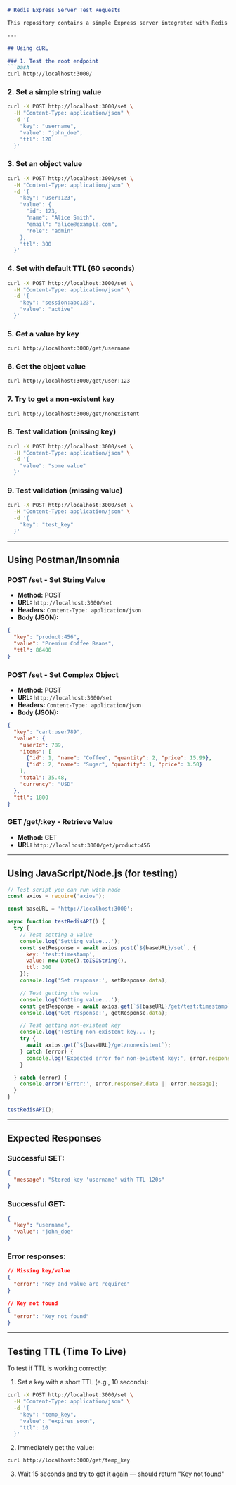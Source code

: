 ````markdown
# Redis Express Server Test Requests

This repository contains a simple Express server integrated with Redis to set and get cached data with TTL (time to live).

---

## Using cURL

### 1. Test the root endpoint
```bash
curl http://localhost:3000/
````

### 2. Set a simple string value

```bash
curl -X POST http://localhost:3000/set \
  -H "Content-Type: application/json" \
  -d '{
    "key": "username",
    "value": "john_doe",
    "ttl": 120
  }'
```

### 3. Set an object value

```bash
curl -X POST http://localhost:3000/set \
  -H "Content-Type: application/json" \
  -d '{
    "key": "user:123",
    "value": {
      "id": 123,
      "name": "Alice Smith",
      "email": "alice@example.com",
      "role": "admin"
    },
    "ttl": 300
  }'
```

### 4. Set with default TTL (60 seconds)

```bash
curl -X POST http://localhost:3000/set \
  -H "Content-Type: application/json" \
  -d '{
    "key": "session:abc123",
    "value": "active"
  }'
```

### 5. Get a value by key

```bash
curl http://localhost:3000/get/username
```

### 6. Get the object value

```bash
curl http://localhost:3000/get/user:123
```

### 7. Try to get a non-existent key

```bash
curl http://localhost:3000/get/nonexistent
```

### 8. Test validation (missing key)

```bash
curl -X POST http://localhost:3000/set \
  -H "Content-Type: application/json" \
  -d '{
    "value": "some value"
  }'
```

### 9. Test validation (missing value)

```bash
curl -X POST http://localhost:3000/set \
  -H "Content-Type: application/json" \
  -d '{
    "key": "test_key"
  }'
```

---

## Using Postman/Insomnia

### POST /set - Set String Value

* **Method:** POST
* **URL:** `http://localhost:3000/set`
* **Headers:** `Content-Type: application/json`
* **Body (JSON):**

```json
{
  "key": "product:456",
  "value": "Premium Coffee Beans",
  "ttl": 86400
}
```

### POST /set - Set Complex Object

* **Method:** POST
* **URL:** `http://localhost:3000/set`
* **Headers:** `Content-Type: application/json`
* **Body (JSON):**

```json
{
  "key": "cart:user789",
  "value": {
    "userId": 789,
    "items": [
      {"id": 1, "name": "Coffee", "quantity": 2, "price": 15.99},
      {"id": 2, "name": "Sugar", "quantity": 1, "price": 3.50}
    ],
    "total": 35.48,
    "currency": "USD"
  },
  "ttl": 1800
}
```

### GET /get/\:key - Retrieve Value

* **Method:** GET
* **URL:** `http://localhost:3000/get/product:456`

---

## Using JavaScript/Node.js (for testing)

```javascript
// Test script you can run with node
const axios = require('axios');

const baseURL = 'http://localhost:3000';

async function testRedisAPI() {
  try {
    // Test setting a value
    console.log('Setting value...');
    const setResponse = await axios.post(`${baseURL}/set`, {
      key: 'test:timestamp',
      value: new Date().toISOString(),
      ttl: 300
    });
    console.log('Set response:', setResponse.data);

    // Test getting the value
    console.log('Getting value...');
    const getResponse = await axios.get(`${baseURL}/get/test:timestamp`);
    console.log('Get response:', getResponse.data);

    // Test getting non-existent key
    console.log('Testing non-existent key...');
    try {
      await axios.get(`${baseURL}/get/nonexistent`);
    } catch (error) {
      console.log('Expected error for non-existent key:', error.response.data);
    }

  } catch (error) {
    console.error('Error:', error.response?.data || error.message);
  }
}

testRedisAPI();
```

---

## Expected Responses

### Successful SET:

```json
{
  "message": "Stored key 'username' with TTL 120s"
}
```

### Successful GET:

```json
{
  "key": "username",
  "value": "john_doe"
}
```

### Error responses:

```json
// Missing key/value
{
  "error": "Key and value are required"
}

// Key not found
{
  "error": "Key not found"
}
```

---

## Testing TTL (Time To Live)

To test if TTL is working correctly:

1. Set a key with a short TTL (e.g., 10 seconds):

```bash
curl -X POST http://localhost:3000/set \
  -H "Content-Type: application/json" \
  -d '{
    "key": "temp_key",
    "value": "expires_soon",
    "ttl": 10
  }'
```

2. Immediately get the value:

```bash
curl http://localhost:3000/get/temp_key
```

3. Wait 15 seconds and try to get it again — should return "Key not found"

